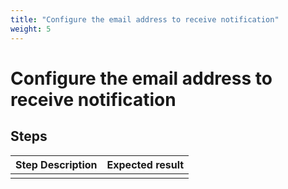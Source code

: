 ```yaml
---
title: "Configure the email address to receive notification"
weight: 5
---
```


# Configure the email address to receive notification
## Steps
| Step Description | Expected result |
| ----- | ----- |
|  |  |
